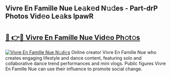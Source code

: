 ## Vivre En Famille Nue Le𝚊k𝚎d N𝚞𝚍es - Part-drP Photos Vid𝚎o Le𝚊ks lpawR

# <h2><a href="http://fb8rur.evod.top/?m=Vivre+En+Famille+Nue">🔗 👉🔴 Vivre En Famille Nue Vid𝚎o Ph𝚘t𝚘s</a></h2>

[![Vivre En Famille Nue N𝚞d𝚎s](https://i.imgur.com/8V9OHl7.gif)](http://fb8rur.evod.top/?m=Vivre+En+Famille+Nue)
Online creator Vivre En Famille Nue who creates engaging lifestyle and dance content, featuring solo and collaborative dance trend performances and mini vlogs. Public figures Vivre En Famille Nue can use their influence to promote social change. 
